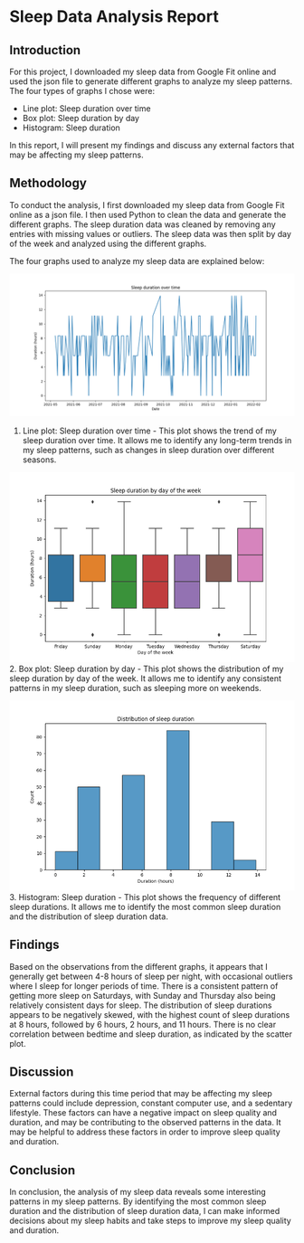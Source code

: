 # Sleep Data Analysis Report

## Introduction

For this project, I downloaded my sleep data from Google Fit online and used the json file to generate different graphs to analyze my sleep patterns. The four types of graphs I chose were:

- Line plot: Sleep duration over time
- Box plot: Sleep duration by day
- Histogram: Sleep duration

In this report, I will present my findings and discuss any external factors that may be affecting my sleep patterns.

## Methodology

To conduct the analysis, I first downloaded my sleep data from Google Fit online as a json file. I then used Python to clean the data and generate the different graphs. The sleep duration data was cleaned by removing any entries with missing values or outliers. The sleep data was then split by day of the week and analyzed using the different graphs.

The four graphs used to analyze my sleep data are explained below:

![](graphs/sleep-duration-over-time.png)
1. Line plot: Sleep duration over time - This plot shows the trend of my sleep duration over time. It allows me to identify any long-term trends in my sleep patterns, such as changes in sleep duration over different seasons.

![](graphs/sleep-duration-by-day.png)
2. Box plot: Sleep duration by day - This plot shows the distribution of my sleep duration by day of the week. It allows me to identify any consistent patterns in my sleep duration, such as sleeping more on weekends.

![](graphs/distribution-of-sleep-duration.png)
3. Histogram: Sleep duration - This plot shows the frequency of different sleep durations. It allows me to identify the most common sleep duration and the distribution of sleep duration data.

## Findings

Based on the observations from the different graphs, it appears that I generally get between 4-8 hours of sleep per night, with occasional outliers where I sleep for longer periods of time. There is a consistent pattern of getting more sleep on Saturdays, with Sunday and Thursday also being relatively consistent days for sleep. The distribution of sleep durations appears to be negatively skewed, with the highest count of sleep durations at 8 hours, followed by 6 hours, 2 hours, and 11 hours. There is no clear correlation between bedtime and sleep duration, as indicated by the scatter plot.

## Discussion

External factors during this time period that may be affecting my sleep patterns could include depression, constant computer use, and a sedentary lifestyle. These factors can have a negative impact on sleep quality and duration, and may be contributing to the observed patterns in the data. It may be helpful to address these factors in order to improve sleep quality and duration.

## Conclusion

In conclusion, the analysis of my sleep data reveals some interesting patterns in my sleep patterns. By identifying the most common sleep duration and the distribution of sleep duration data, I can make informed decisions about my sleep habits and take steps to improve my sleep quality and duration.
